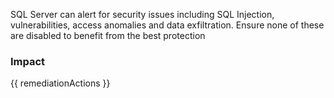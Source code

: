 
SQL Server can alert for security issues including SQL Injection, vulnerabilities, access anomalies and data exfiltration. Ensure none of these are disabled to benefit from the best protection


### Impact
<!-- Add Impact here -->

<!-- DO NOT CHANGE -->
{{ remediationActions }}


